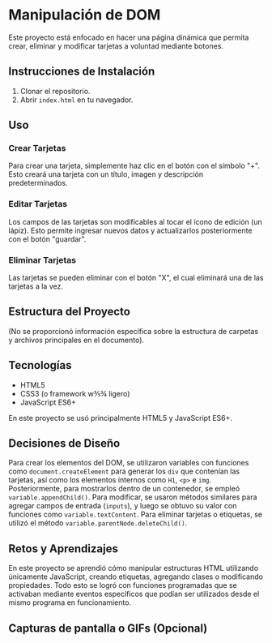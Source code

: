 # Manipulación de DOM

Este proyecto está enfocado en hacer una página dinámica que permita crear, eliminar y modificar tarjetas a voluntad mediante botones. 
## Instrucciones de Instalación

1. Clonar el repositorio.
2. Abrir `index.html` en tu navegador.

## Uso

### Crear Tarjetas
Para crear una tarjeta, simplemente haz clic en el botón con el símbolo "+". Esto creará una tarjeta con un título, imagen y descripción predeterminados. 

### Editar Tarjetas
Los campos de las tarjetas son modificables al tocar el ícono de edición (un lápiz). Esto permite ingresar nuevos datos y actualizarlos posteriormente con el botón "guardar". 

### Eliminar Tarjetas
Las tarjetas se pueden eliminar con el botón "X", el cual eliminará una de las tarjetas a la vez. 

## Estructura del Proyecto

(No se proporcionó información específica sobre la estructura de carpetas y archivos principales en el documento).

## Tecnologías

* HTML5 
* CSS3 (o framework w⅗¾ ligero)
* JavaScript ES6+ 

En este proyecto se usó principalmente HTML5 y JavaScript ES6+.

## Decisiones de Diseño

Para crear los elementos del DOM, se utilizaron variables con funciones como `document.createElement` para generar los `div` que contenían las tarjetas, así como los elementos internos como `H1`, `<p>` e `img`.  Posteriormente, para mostrarlos dentro de un contenedor, se empleó `variable.appendChild()`. Para modificar, se usaron métodos similares para agregar campos de entrada (`inputs`), y luego se obtuvo su valor con funciones como `variable.textContent`. Para eliminar tarjetas o etiquetas, se utilizó el método `variable.parentNode.deleteChild()`.

## Retos y Aprendizajes

En este proyecto se aprendió cómo manipular estructuras HTML utilizando únicamente JavaScript, creando etiquetas, agregando clases o modificando propiedades. Todo esto se logró con funciones programadas que se activaban mediante eventos específicos que podían ser utilizados desde el mismo programa en funcionamiento.

## Capturas de pantalla o GIFs (Opcional)

